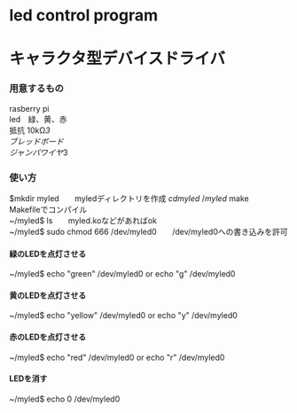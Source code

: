 # led control program
# キャラクタ型デバイスドライバ
###  用意するもの
rasberry pi<br>
led　緑、黄、赤<br>
抵抗 10kΩ*3<br>
ブレッドボード<br>
ジャンパワイヤ*3<br>

### 使い方
$mkdir myled　　myledディレクトリを作成
$cd myled
~/myled$ make　　Makefileでコンパイル<br>
~/myled$ ls　　myled.koなどがあればok<br>
~/myled$ sudo chmod 666 /dev/myled0　　/dev/myled0への書き込みを許可<br>

#### 緑のLEDを点灯させる
~/myled$ echo "green" /dev/myled0 or echo "g" /dev/myled0 

#### 黄のLEDを点灯させる
~/myled$ echo "yellow" /dev/myled0 or echo "y" /dev/myled0

#### 赤のLEDを点灯させる
~/myled$ echo "red" /dev/myled0 or echo "r" /dev/myled0

#### LEDを消す
~/myled$ echo 0 /dev/myled0
